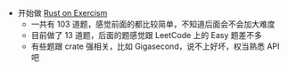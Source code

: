- 开始做 [Rust on Exercism](https://exercism.org/tracks/rust)
	- 一共有 103 道题，感觉前面的都比较简单，不知道后面会不会加大难度
	- 目前做了 13 道题，后面的题感觉跟 LeetCode 上的 Easy 题差不多
	- 有些题跟 crate 强相关，比如 Gigasecond，说不上好坏，权当熟悉 API 吧